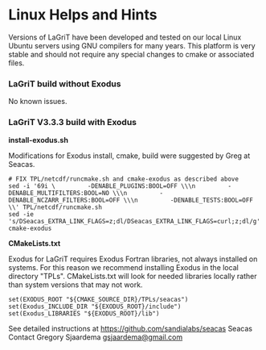 # Linux Helps and Hints

Versions of LaGriT have been developed and tested on our local Linux Ubuntu servers using GNU compilers for many years. 
This platform is very stable and should not require any special changes to cmake or associated files.

### LaGriT build without Exodus

No known issues.

### LaGriT V3.3.3 build with Exodus

**install-exodus.sh**

Modifications for Exodus install, cmake, build were suggested by Greg at Seacas.

```
# FIX TPL/netcdf/runcmake.sh and cmake-exodus as described above
sed -i '69i \         -DENABLE_PLUGINS:BOOL=OFF \\\n         -DENABLE_MULTIFILTERS:BOOL=NO \\\n         -DENABLE_NCZARR_FILTERS:BOOL=OFF \\\n         -DENABLE_TESTS:BOOL=OFF \\' TPL/netcdf/runcmake.sh
sed -ie 's/DSeacas_EXTRA_LINK_FLAGS=z;dl/DSeacas_EXTRA_LINK_FLAGS=curl;z;dl/g' cmake-exodus
```

**CMakeLists.txt**

Exodus for LaGriT requires Exodus Fortran libraries, not always installed on systems.
For this reason we recommend installing Exodus in the local directory "TPLs".
CMakeLists.txt will look for needed libraries locally rather than system versions that may not work.

```
set(EXODUS_ROOT "${CMAKE_SOURCE_DIR}/TPLs/seacas")
set(Exodus_INCLUDE_DIR "${EXODUS_ROOT}/include")
set(Exodus_LIBRARIES "${EXODUS_ROOT}/lib")
```

See detailed instructions at https://github.com/sandialabs/seacas
Seacas Contact Gregory Sjaardema gsjaardema@gmail.com
